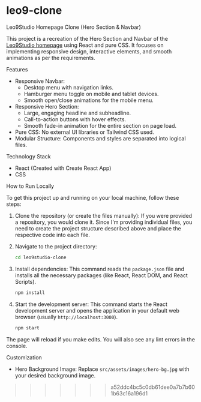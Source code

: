
# leo9-clone
Leo9Studio Homepage Clone (Hero Section & Navbar)

This project is a recreation of the Hero Section and Navbar of the [Leo9Studio homepage](https://leo9studio.com/) using React and pure CSS. It focuses on implementing responsive design, interactive elements, and smooth animations as per the requirements.

Features

- Responsive Navbar:
    -   Desktop menu with navigation links.
    -   Hamburger menu toggle on mobile and tablet devices.
    -   Smooth open/close animations for the mobile menu.
-   Responsive Hero Section:
    -   Large, engaging headline and subheadline.
    -   Call-to-action buttons with hover effects.
    -   Smooth fade-in animation for the entire section on page load.
-   Pure CSS: No external UI libraries or Tailwind CSS used.
-   Modular Structure: Components and styles are separated into logical files.

Technology Stack

-   React (Created with Create React App)
-   CSS 

 How to Run Locally

To get this project up and running on your local machine, follow these steps:

1.  Clone the repository (or create the files manually):
    If you were provided a repository, you would clone it. Since I'm providing individual files, you need to create the project structure described above and place the respective code into each file.

2.  Navigate to the project directory:
    ```bash
    cd leo9studio-clone
    ```

3.  Install dependencies:
    This command reads the `package.json` file and installs all the necessary packages (like React, React DOM, and React Scripts).
    ```bash
    npm install
    ```

4.  Start the development server:
    This command starts the React development server and opens the application in your default web browser (usually `http://localhost:3000`).
    ```bash
    npm start
    ```

The page will reload if you make edits. You will also see any lint errors in the console.

Customization

-   Hero Background Image: Replace `src/assets/images/hero-bg.jpg` with your desired background image.


>>>>>>> a52ddc4bc5c0db61dee0a7b7b601b63c16a196d1
